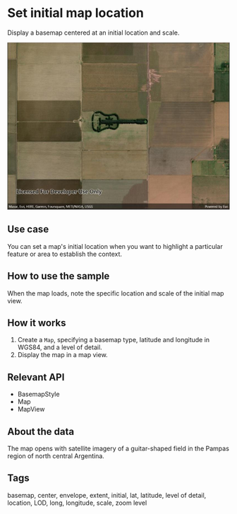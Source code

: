 # Set initial map location

Display a basemap centered at an initial location and scale.

![Image of set initial map location](setinitialmaplocation.jpg)

## Use case

You can set a map's initial location when you want to highlight a particular feature or area to establish the context.

## How to use the sample

When the map loads, note the specific location and scale of the initial map view.

## How it works

1. Create a `Map`, specifying a basemap type, latitude and longitude in WGS84, and a level of detail.
2. Display the map in a map view.

## Relevant API

* BasemapStyle
* Map
* MapView

## About the data

The map opens with satellite imagery of a guitar-shaped field in the Pampas region of north central Argentina.

## Tags

basemap, center, envelope, extent, initial, lat, latitude, level of detail, location, LOD, long, longitude, scale, zoom level
